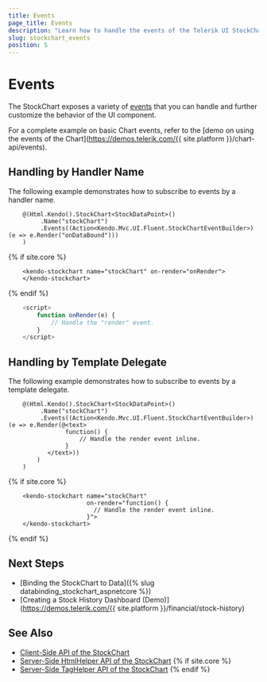 ```yaml
---
title: Events
page_title: Events
description: "Learn how to handle the events of the Telerik UI StockChart component for {{ site.framework }}."
slug: stockchart_events
position: 5
---
```


# Events

The StockChart exposes a variety of [events](/api/kendo.mvc.ui.fluent/stockcharteventbuilder) that you can handle and further customize the behavior of the UI component.

For a complete example on basic Chart events, refer to the [demo on using the events of the Chart](https://demos.telerik.com/{{ site.platform }}/chart-api/events).

## Handling by Handler Name

The following example demonstrates how to subscribe to events by a handler name.

```HtmlHelper
    @(Html.Kendo().StockChart<StockDataPoint>()
         .Name("stockChart")
         .Events((Action<Kendo.Mvc.UI.Fluent.StockChartEventBuilder>)(e => e.Render("onDataBound")))
    )
```
{% if site.core %}
```TagHelper
    <kendo-stockchart name="stockChart" on-render="onRender">
    </kendo-stockchart>
```
{% endif %}

```JavaScript
    <script>
        function onRender(e) {
            // Handle the "render" event.
        }
    </script>
```

## Handling by Template Delegate

The following example demonstrates how to subscribe to events by a template delegate.

```HtmlHelper
    @(Html.Kendo().StockChart<StockDataPoint>()
         .Name("stockChart")
         .Events((Action<Kendo.Mvc.UI.Fluent.StockChartEventBuilder>)(e => e.Render(@<text>
                function() {
                    // Handle the render event inline.
                }
           </text>))
        )
    )
```
{% if site.core %}
```TagHelper
    <kendo-stockchart name="stockChart" 
                      on-render="function() {
                        // Handle the render event inline.
                      }">
    </kendo-stockchart>
```
{% endif %}

## Next Steps

* [Binding the StockChart to Data]({% slug databinding_stockchart_aspnetcore %})
* [Creating a Stock History Dashboard (Demo)](https://demos.telerik.com/{{ site.platform }}/financial/stock-history)

## See Also

* [Client-Side API of the StockChart](https://docs.telerik.com/kendo-ui/api/javascript/dataviz/ui/stock-chart)
* [Server-Side HtmlHelper API of the StockChart](/api/stockchart)
{% if site.core %}
* [Server-Side TagHelper API of the StockChart](/api/taghelpers/stockchart)
{% endif %}
